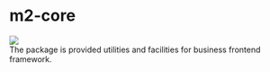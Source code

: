 # m2-core

[![](https://img.shields.io/badge/m2--core-v1.0.0-green.svg)](https://github.com/hmiinyu/m2-core.git) <br/>
The package is provided utilities and facilities for business frontend framework.
